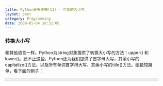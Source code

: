 ```yaml
---
title: Python天天美味(11) - 可爱的大小写
layout: post
category: Programming
date: 2008-05-04 10:32:00
---
```


### 转换大小写

和其他语言一样，Python为string对象提供了转换大小写的方法：upper() 和 lower()。还不止这些，Python还为我们提供了首字母大写，其余小写的capitalize()方法，以及所有单词首字母大写，其余小写的title()方法。函数较简单，看下面的例子：

<div style="border: 1px solid #cccccc; padding: 4px 5px 4px 4px; background-color: #eeeeee; font-size: 13px; width: 98%;"><!--

Code highlighting produced by Actipro CodeHighlighter (freeware)

http://www.CodeHighlighter.com/

-->![](http://www.cnblogs.com/Images/OutliningIndicators/None.gif)<span style="color: #000000;">s&nbsp;</span><span style="color: #000000;">=</span><span style="color: #000000;">&nbsp;</span><span style="color: #800000;">'</span><span style="color: #800000;">hEllo&nbsp;pYthon</span><span style="color: #800000;">'</span><span style="color: #000000;">

![](http://www.cnblogs.com/Images/OutliningIndicators/None.gif)</span><span style="color: #0000ff;">print</span><span style="color: #000000;">&nbsp;s.upper()

![](http://www.cnblogs.com/Images/OutliningIndicators/None.gif)</span><span style="color: #0000ff;">print</span><span style="color: #000000;">&nbsp;s.lower()

![](http://www.cnblogs.com/Images/OutliningIndicators/None.gif)</span><span style="color: #0000ff;">print</span><span style="color: #000000;">&nbsp;s.capitalize()

![](http://www.cnblogs.com/Images/OutliningIndicators/None.gif)</span><span style="color: #0000ff;">print</span><span style="color: #000000;">&nbsp;s.title()</span></div>

输出结果：

HELLO PYTHON

hello python

Hello python

Hello Python

### 判断大小写

Python提供了isupper()，islower()，istitle()方法用来判断字符串的大小写。注意的是：

1. 没有提供 iscapitalize()方法，下面我们会自己实现，至于为什么Python没有为我们实现，就不得而知了。

2. 如果对空字符串使用isupper()，islower()，istitle()，返回的结果都为False。

<div style="border: 1px solid #cccccc; padding: 4px 5px 4px 4px; background-color: #eeeeee; font-size: 13px; width: 98%;"><!--

Code highlighting produced by Actipro CodeHighlighter (freeware)

http://www.CodeHighlighter.com/

-->![](http://www.cnblogs.com/Images/OutliningIndicators/None.gif)<span style="color: #0000ff;">print</span><span style="color: #000000;">&nbsp;</span><span style="color: #800000;">'</span><span style="color: #800000;">A</span><span style="color: #800000;">'</span><span style="color: #000000;">.isupper()&nbsp;</span><span style="color: #008000;">#</span><span style="color: #008000;">True</span><span style="color: #008000;">

![](http://www.cnblogs.com/Images/OutliningIndicators/None.gif)</span><span style="color: #0000ff;">print</span><span style="color: #000000;">&nbsp;</span><span style="color: #800000;">'</span><span style="color: #800000;">A</span><span style="color: #800000;">'</span><span style="color: #000000;">.islower()&nbsp;</span><span style="color: #008000;">#</span><span style="color: #008000;">False</span><span style="color: #008000;">

![](http://www.cnblogs.com/Images/OutliningIndicators/None.gif)</span><span style="color: #0000ff;">print</span><span style="color: #000000;">&nbsp;</span><span style="color: #800000;">'</span><span style="color: #800000;">Python&nbsp;Is&nbsp;So&nbsp;Good</span><span style="color: #800000;">'</span><span style="color: #000000;">.istitle()&nbsp;</span><span style="color: #008000;">#</span><span style="color: #008000;">True</span><span style="color: #008000;">

![](http://www.cnblogs.com/Images/OutliningIndicators/None.gif)#</span><span style="color: #008000;">print&nbsp;'Dont&nbsp;do&nbsp;that!'.iscapitalize()&nbsp;#错误，不存在iscapitalize()方法</span></div>

### 实现iscapitalize

1. 如果我们只是简单比较原字符串与进行了capitallize()转换的字符串的话，如果我们传入的原字符串为空字符串的话，返回结果会为True，这不符合我们上面提到的第2点。

<div style="border: 1px solid #cccccc; padding: 4px 5px 4px 4px; background-color: #eeeeee; font-size: 13px; width: 98%;"><!--

Code highlighting produced by Actipro CodeHighlighter (freeware)

http://www.CodeHighlighter.com/

-->![](http://www.cnblogs.com/Images/OutliningIndicators/None.gif)<span style="color: #0000ff;">def</span><span style="color: #000000;">&nbsp;iscapitalized(s):

![](http://www.cnblogs.com/Images/OutliningIndicators/None.gif)&nbsp;&nbsp;&nbsp;&nbsp;</span><span style="color: #0000ff;">return</span><span style="color: #000000;">&nbsp;s&nbsp;</span><span style="color: #000000;">==</span><span style="color: #000000;">&nbsp;s.capitalize(&nbsp;)</span></div>
有人想到返回时加入条件，判断len(s)&gt;0，其实这样是有问题的，因为当我们调用iscapitalize('123')时，返回的是True，不是我们预期的结果。

2. 因此，我们回忆起了之前的translate方法，去判断字符串是否包含任何英文字母。实现如下：

<div style="border: 1px solid #cccccc; padding: 4px 5px 4px 4px; background-color: #eeeeee; font-size: 13px; width: 98%;"><!--

Code highlighting produced by Actipro CodeHighlighter (freeware)

http://www.CodeHighlighter.com/

-->![](http://www.cnblogs.com/Images/OutliningIndicators/None.gif)<span style="color: #0000ff;">import</span><span style="color: #000000;">&nbsp;string

![](http://www.cnblogs.com/Images/OutliningIndicators/None.gif)notrans&nbsp;</span><span style="color: #000000;">=</span><span style="color: #000000;">&nbsp;string.maketrans(</span><span style="color: #800000;">''</span><span style="color: #000000;">,&nbsp;</span><span style="color: #800000;">''</span><span style="color: #000000;">)

![](http://www.cnblogs.com/Images/OutliningIndicators/None.gif)</span><span style="color: #0000ff;">def</span><span style="color: #000000;">&nbsp;containsAny(str,&nbsp;strset):

![](http://www.cnblogs.com/Images/OutliningIndicators/None.gif)&nbsp;&nbsp;&nbsp;&nbsp;</span><span style="color: #0000ff;">return</span><span style="color: #000000;">&nbsp;len(strset)&nbsp;</span><span style="color: #000000;">!=</span><span style="color: #000000;">&nbsp;len(strset.translate(notrans,&nbsp;str))

![](http://www.cnblogs.com/Images/OutliningIndicators/None.gif)</span><span style="color: #0000ff;">def</span><span style="color: #000000;">&nbsp;iscapitalized(s):

![](http://www.cnblogs.com/Images/OutliningIndicators/None.gif)&nbsp;&nbsp;&nbsp;&nbsp;</span><span style="color: #0000ff;">return</span><span style="color: #000000;">&nbsp;s&nbsp;</span><span style="color: #000000;">==</span><span style="color: #000000;">&nbsp;s.capitalize(&nbsp;)&nbsp;</span><span style="color: #0000ff;">and</span><span style="color: #000000;">&nbsp;containsAny(s,&nbsp;string.letters)

![](http://www.cnblogs.com/Images/OutliningIndicators/None.gif)&nbsp;&nbsp;&nbsp;&nbsp;</span><span style="color: #008000;">#</span><span style="color: #008000;">return&nbsp;s&nbsp;==&nbsp;s.capitalize(&nbsp;)&nbsp;and&nbsp;len(s)&nbsp;&gt;&nbsp;0&nbsp;#如果s为数字组成的字符串，这个方法将行不通</span></div>
调用一下试试：

<div style="border: 1px solid #cccccc; padding: 4px 5px 4px 4px; background-color: #eeeeee; font-size: 13px; width: 98%;"><!--

Code highlighting produced by Actipro CodeHighlighter (freeware)

http://www.CodeHighlighter.com/

-->![](http://www.cnblogs.com/Images/OutliningIndicators/None.gif)<span style="color: #0000ff;">print</span><span style="color: #000000;">&nbsp;iscapitalized(</span><span style="color: #800000;">'</span><span style="color: #800000;">123</span><span style="color: #800000;">'</span><span style="color: #000000;">)

![](http://www.cnblogs.com/Images/OutliningIndicators/None.gif)</span><span style="color: #0000ff;">print</span><span style="color: #000000;">&nbsp;iscapitalized(</span><span style="color: #800000;">''</span><span style="color: #000000;">)

![](http://www.cnblogs.com/Images/OutliningIndicators/None.gif)</span><span style="color: #0000ff;">print</span><span style="color: #000000;">&nbsp;iscapitalized(</span><span style="color: #800000;">'</span><span style="color: #800000;">Evergreen&nbsp;is&nbsp;zcr1985</span><span style="color: #800000;">'</span><span style="color: #000000;">)</span></div>

输出结果：

False

False

True

#### [Python  天天美味系列（总）](http://www.cnblogs.com/coderzh/archive/2008/07/08/pythoncookbook.html)
  
[Python    天天美味(9) - translator](http://www.cnblogs.com/coderzh/archive/2008/05/03/1180705.html) &nbsp;
  
[Python    天天美味(10) - 除法小技巧](http://www.cnblogs.com/coderzh/archive/2008/05/04/1181250.html) &nbsp;
  
[Python    天天美味(11) - 可爱的大小写](http://www.cnblogs.com/coderzh/archive/2008/05/04/1181340.html) 
 [Python    天天美味(12) - 条件判断的缩写](http://www.cnblogs.com/coderzh/archive/2008/05/04/1181416.html)&nbsp;
  
[Python    天天美味(13) - struct.unpack](http://www.cnblogs.com/coderzh/archive/2008/05/04/1181462.html)&nbsp; &nbsp;
...
